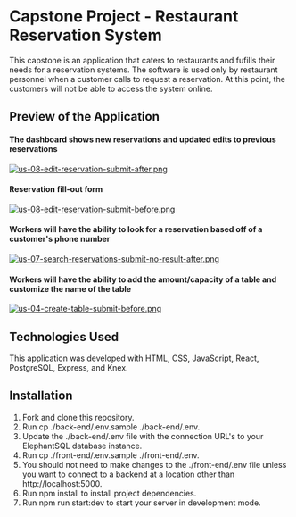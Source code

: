 # Capstone Project - Restaurant Reservation System

This capstone is an application that caters to restaurants and fufills their needs for a reservation systems. The software is used only by restaurant personnel when a customer calls to request a reservation. At this point, the customers will not be able to access the system online.  

## Preview of the Application
#### The dashboard shows new reservations and updated edits to previous reservations
[![us-08-edit-reservation-submit-after.png](https://i.postimg.cc/43fZBH7D/us-08-edit-reservation-submit-after.png)](https://postimg.cc/v4NpmBvh)
#### Reservation fill-out form
[![us-08-edit-reservation-submit-before.png](https://i.postimg.cc/65BX9Gzy/us-08-edit-reservation-submit-before.png)](https://postimg.cc/s1H8mxkr)
#### Workers will have the ability to look for a reservation based off of a customer's phone number
[![us-07-search-reservations-submit-no-result-after.png](https://i.postimg.cc/6pNB4m95/us-07-search-reservations-submit-no-result-after.png)](https://postimg.cc/nCTy6Tj6)
#### Workers will have the ability to add the amount/capacity of a table and customize the name of the table
[![us-04-create-table-submit-before.png](https://i.postimg.cc/CxHSGs1C/us-04-create-table-submit-before.png)](https://postimg.cc/FYRMmc01)

## Technologies Used
This application was developed with HTML, CSS, JavaScript, React, PostgreSQL, Express, and Knex.

## Installation
1. Fork and clone this repository.
2. Run cp ./back-end/.env.sample ./back-end/.env.
3. Update the ./back-end/.env file with the connection URL's to your ElephantSQL database instance.
4. Run cp ./front-end/.env.sample ./front-end/.env.
5. You should not need to make changes to the ./front-end/.env file unless you want to connect to a backend at a location other than http://localhost:5000.
6. Run npm install to install project dependencies.
7. Run npm run start:dev to start your server in development mode.

